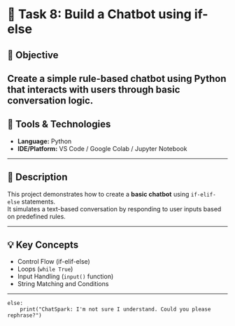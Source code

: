 # 🧠 Task 8: Build a Chatbot using if-else
## 🎯 Objective
Create a simple **rule-based chatbot** using Python that interacts with users through basic conversation logic.
---

## 🧰 Tools & Technologies
- **Language:** Python  
- **IDE/Platform:** VS Code / Google Colab / Jupyter Notebook  

---

## 📜 Description
This project demonstrates how to create a **basic chatbot** using `if-elif-else` statements.  
It simulates a text-based conversation by responding to user inputs based on predefined rules.

---

## 💡 Key Concepts
- Control Flow (if-elif-else)
- Loops (`while True`)
- Input Handling (`input()` function)
- String Matching and Conditions
---
    else:
        print("ChatSpark: I'm not sure I understand. Could you please rephrase?")
